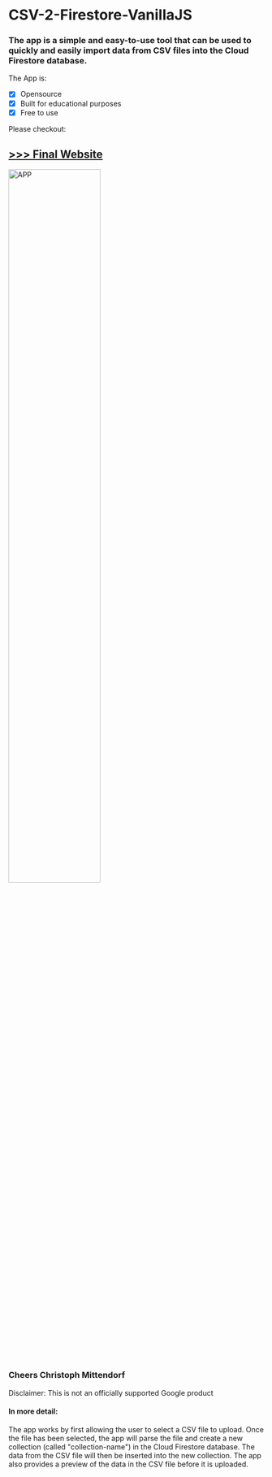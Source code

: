 # CSV-2-Firestore-VanillaJS

### The app is a simple and easy-to-use tool that can be used to quickly and easily import data from CSV files into the Cloud Firestore database.
The App is:

- [x] Opensource
- [x] Built for educational purposes
- [x] Free to use

Please checkout:
## [>>> Final Website](https://csv2firestore-import.web.app/ "CSV2Firestore")

<img src="https://github.com/Cassini-chris/CSV2Firestore-VanillaJS/blob/main/_GITHUB/readme/images/webapp.png" alt="APP" width="60%">

### Cheers Christoph Mittendorf
Disclaimer: This is not an officially supported Google product

#### In more detail:
The app works by first allowing the user to select a CSV file to upload. Once the file has been selected, the app will parse the file and create a new collection (called "collection-name") in the Cloud Firestore database. The data from the CSV file will then be inserted into the new collection. The app also provides a preview of the data in the CSV file before it is uploaded.
